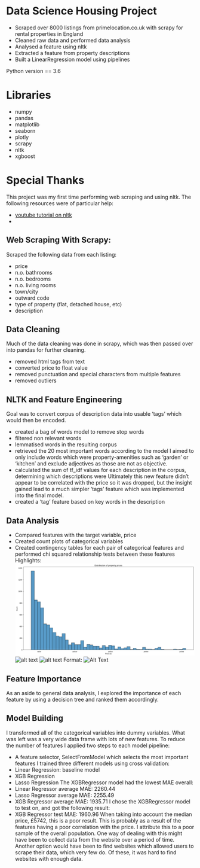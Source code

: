 # Data Science Housing Project
* Scraped over 8000 listings from primelocation.co.uk with scrapy for rental properties in England
* Cleaned raw data and performed data analysis
* Analysed a feature using nltk
* Extracted a feature from property descriptions
* Built a LinearRegression model using pipelines

Python version == 3.6
# Libraries
* numpy
* pandas
* matplotlib
* seaborn
* plotly
* scrapy
* nltk
* xgboost

# Special Thanks
This project was my first time performing web scraping and using nltk. The following resources were of particular help:
* [youtube tutorial on nltk](https://www.youtube.com/watch?v=FLZvOKSCkxY&list=PLQVvvaa0QuDf2JswnfiGkliBInZnIC4HL&ab_channel=sentdex)
* 

## Web Scraping With Scrapy:
Scraped the following data from each listing:
* price
* n.o. bathrooms
* n.o. bedrooms
* n.o. living rooms
* town/city
* outward code
* type of property (flat, detached house, etc)
* description

## Data Cleaning
Much of the data cleaning was done in scrapy, which was then passed over into pandas for further cleaning. 
* removed html tags from text
* converted price to float value
* removed punctuation and special characters from multiple features
* removed outliers

## NLTK and Feature Engineering 
Goal was to convert corpus of description data into usable ‘tags’ which would then be encoded.
* created a bag of words model to remove stop words
* filtered non relevant words
* lemmatised words in the resulting corpus
* retrieved the 20 most important words according to the model 
I aimed to only include words which were property-amenities such as ‘garden’ or ‘kitchen’ and exclude adjectives as those are not as objective.
* calculated the sum of tf_idf values for each description in the corpus, determining which descriptions were 
Ultimately this new feature didn’t appear to be correlated with the price so  it was dropped, but the insight gained lead to a much simpler ‘tags’ feature which was implemented into the final model.
* created a ‘tag’ feature based on key words in the description

## Data Analysis
* Compared features with the target variable, price
* Created count plots of categorical variables 
* Created contingency tables for each pair of categorical features and performed chi squared relationship tests between these features
Highlights:
![alt text](https://github.com/MichaelR-DS/Data-Science-Property-Prices/blob/main/Images/property_price_dist.png)
![alt text](/Desktop/DS/house_price_proj/property_tags_vs_price.png)
![alt text](/Desktop/DS/house_price_proj/property_type_dist.png)
Format: ![Alt Text](url)

## Feature Importance
As an aside to general data analysis, I explored the importance of each feature by using a decision tree and ranked them accordingly.

## Model Building
I transformed all of the categorical variables into dummy variables. What was left was a very wide data frame with lots of new features. To reduce the number of features I applied two steps to each model pipeline:
* A feature selector, SelectFromModel which selects the most important features
I trained three different models using cross validation:
* Linear Regression: baseline model
* XGB Regression
* Lasso Regression
The XGBRegressor model had the lowest MAE overall:
* Linear Regressor average MAE: 2260.44
* Lasso Regressor average MAE: 2255.49
* XGB Regressor average MAE: 1935.71
I chose the XGBRegressor model to test on, and got the following result:
* XGB Regressor test MAE: 1960.96
When taking into account the median price, £5742, this is a poor result. This is probably as a result of the features having a poor correlation with the price. I attribute this to a poor sample of the overall population. One way of dealing with this might have been to collect data from the website over a period of time. Another option would have been to find websites which allowed users to scrape their data, which very few do. Of these, it was hard to find websites with enough data. 
